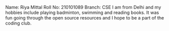Name: Riya Mittal
Roll No: 210101089
Branch: CSE
I am from Delhi and my hobbies include playing badminton, swimming and reading books. It was fun going through the open source resources and I hope to be a part of the coding club.
